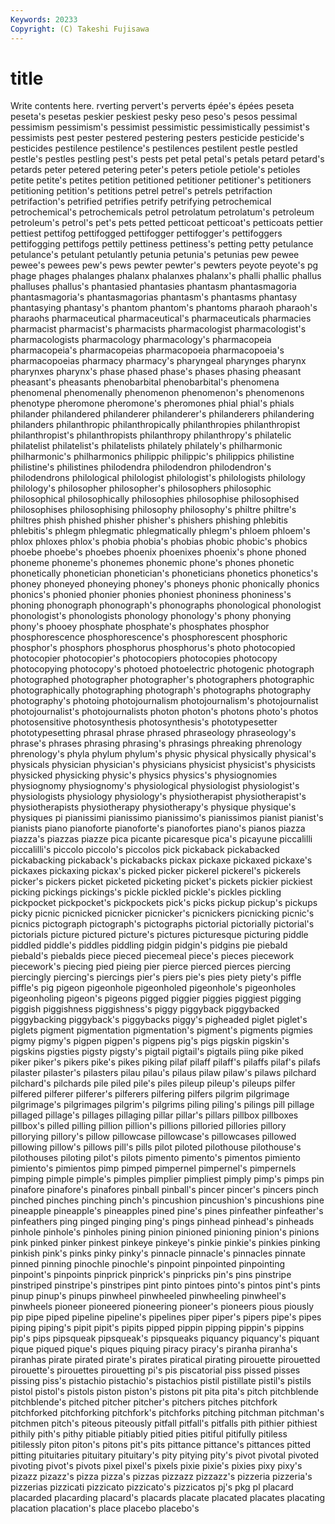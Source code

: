 ```yaml
---
Keywords: 20233 
Copyright: (C) Takeshi Fujisawa
---
```


# title

Write contents here.
rverting pervert's perverts épée's épées peseta
peseta's pesetas peskier peskiest pesky peso peso's pesos pessimal pessimism
pessimism's pessimist pessimistic pessimistically pessimist's pessimists pest pester pestered pestering
pesters pesticide pesticide's pesticides pestilence pestilence's pestilences pestilent pestle pestled
pestle's pestles pestling pest's pests pet petal petal's petals petard
petard's petards peter petered petering peter's peters petiole petiole's petioles
petite petite's petites petition petitioned petitioner petitioner's petitioners petitioning petition's
petitions petrel petrel's petrels petrifaction petrifaction's petrified petrifies petrify petrifying
petrochemical petrochemical's petrochemicals petrol petrolatum petrolatum's petroleum petroleum's petrol's pet's
pets petted petticoat petticoat's petticoats pettier pettiest pettifog pettifogged pettifogger
pettifogger's pettifoggers pettifogging pettifogs pettily pettiness pettiness's petting petty petulance
petulance's petulant petulantly petunia petunia's petunias pew pewee pewee's pewees
pew's pews pewter pewter's pewters peyote peyote's pg phage phages
phalanges phalanx phalanxes phalanx's phalli phallic phallus phalluses phallus's phantasied
phantasies phantasm phantasmagoria phantasmagoria's phantasmagorias phantasm's phantasms phantasy phantasying phantasy's
phantom phantom's phantoms pharaoh pharaoh's pharaohs pharmaceutical pharmaceutical's pharmaceuticals pharmacies
pharmacist pharmacist's pharmacists pharmacologist pharmacologist's pharmacologists pharmacology pharmacology's pharmacopeia pharmacopeia's
pharmacopeias pharmacopoeia pharmacopoeia's pharmacopoeias pharmacy pharmacy's pharyngeal pharynges pharynx pharynxes
pharynx's phase phased phase's phases phasing pheasant pheasant's pheasants phenobarbital
phenobarbital's phenomena phenomenal phenomenally phenomenon phenomenon's phenomenons phenotype pheromone pheromone's
pheromones phial phial's phials philander philandered philanderer philanderer's philanderers philandering
philanders philanthropic philanthropically philanthropies philanthropist philanthropist's philanthropists philanthropy philanthropy's philatelic
philatelist philatelist's philatelists philately philately's philharmonic philharmonic's philharmonics philippic philippic's
philippics philistine philistine's philistines philodendra philodendron philodendron's philodendrons philological philologist
philologist's philologists philology philology's philosopher philosopher's philosophers philosophic philosophical philosophically
philosophies philosophise philosophised philosophises philosophising philosophy philosophy's philtre philtre's philtres
phish phished phisher phisher's phishers phishing phlebitis phlebitis's phlegm phlegmatic
phlegmatically phlegm's phloem phloem's phlox phloxes phlox's phobia phobia's phobias
phobic phobic's phobics phoebe phoebe's phoebes phoenix phoenixes phoenix's phone
phoned phoneme phoneme's phonemes phonemic phone's phones phonetic phonetically phonetician
phonetician's phoneticians phonetics phonetics's phoney phoneyed phoneying phoney's phoneys phonic
phonically phonics phonics's phonied phonier phonies phoniest phoniness phoniness's phoning
phonograph phonograph's phonographs phonological phonologist phonologist's phonologists phonology phonology's phony
phonying phony's phooey phosphate phosphate's phosphates phosphor phosphorescence phosphorescence's phosphorescent
phosphoric phosphor's phosphors phosphorus phosphorus's photo photocopied photocopier photocopier's photocopiers
photocopies photocopy photocopying photocopy's photoed photoelectric photogenic photograph photographed photographer
photographer's photographers photographic photographically photographing photograph's photographs photography photography's photoing
photojournalism photojournalism's photojournalist photojournalist's photojournalists photon photon's photons photo's photos
photosensitive photosynthesis photosynthesis's phototypesetter phototypesetting phrasal phrase phrased phraseology phraseology's
phrase's phrases phrasing phrasing's phrasings phreaking phrenology phrenology's phyla phylum
phylum's physic physical physically physical's physicals physician physician's physicians physicist
physicist's physicists physicked physicking physic's physics physics's physiognomies physiognomy physiognomy's
physiological physiologist physiologist's physiologists physiology physiology's physiotherapist physiotherapist's physiotherapists physiotherapy
physiotherapy's physique physique's physiques pi pianissimi pianissimo pianissimo's pianissimos pianist
pianist's pianists piano pianoforte pianoforte's pianofortes piano's pianos piazza piazza's
piazzas piazze pica picante picaresque pica's picayune piccalilli piccalilli's piccolo
piccolo's piccolos pick pickaback pickabacked pickabacking pickaback's pickabacks pickax pickaxe
pickaxed pickaxe's pickaxes pickaxing pickax's picked picker pickerel pickerel's pickerels
picker's pickers picket picketed picketing picket's pickets pickier pickiest picking
pickings pickings's pickle pickled pickle's pickles pickling pickpocket pickpocket's pickpockets
pick's picks pickup pickup's pickups picky picnic picnicked picnicker picnicker's
picnickers picnicking picnic's picnics pictograph pictograph's pictographs pictorial pictorially pictorial's
pictorials picture pictured picture's pictures picturesque picturing piddle piddled piddle's
piddles piddling pidgin pidgin's pidgins pie piebald piebald's piebalds piece
pieced piecemeal piece's pieces piecework piecework's piecing pied pieing pier
pierce pierced pierces piercing piercingly piercing's piercings pier's piers pie's
pies piety piety's piffle piffle's pig pigeon pigeonhole pigeonholed pigeonhole's
pigeonholes pigeonholing pigeon's pigeons pigged piggier piggies piggiest pigging piggish
piggishness piggishness's piggy piggyback piggybacked piggybacking piggyback's piggybacks piggy's pigheaded
piglet piglet's piglets pigment pigmentation pigmentation's pigment's pigments pigmies pigmy
pigmy's pigpen pigpen's pigpens pig's pigs pigskin pigskin's pigskins pigsties
pigsty pigsty's pigtail pigtail's pigtails piing pike piked piker piker's
pikers pike's pikes piking pilaf pilaff pilaff's pilaffs pilaf's pilafs
pilaster pilaster's pilasters pilau pilau's pilaus pilaw pilaw's pilaws pilchard
pilchard's pilchards pile piled pile's piles pileup pileup's pileups pilfer
pilfered pilferer pilferer's pilferers pilfering pilfers pilgrim pilgrimage pilgrimage's pilgrimages
pilgrim's pilgrims piling piling's pilings pill pillage pillaged pillage's pillages
pillaging pillar pillar's pillars pillbox pillboxes pillbox's pilled pilling pillion
pillion's pillions pilloried pillories pillory pillorying pillory's pillow pillowcase pillowcase's
pillowcases pillowed pillowing pillow's pillows pill's pills pilot piloted pilothouse
pilothouse's pilothouses piloting pilot's pilots pimento pimento's pimentos pimiento pimiento's
pimientos pimp pimped pimpernel pimpernel's pimpernels pimping pimple pimple's pimples
pimplier pimpliest pimply pimp's pimps pin pinafore pinafore's pinafores pinball
pinball's pincer pincer's pincers pinch pinched pinches pinching pinch's pincushion
pincushion's pincushions pine pineapple pineapple's pineapples pined pine's pines pinfeather
pinfeather's pinfeathers ping pinged pinging ping's pings pinhead pinhead's pinheads
pinhole pinhole's pinholes pining pinion pinioned pinioning pinion's pinions pink
pinked pinker pinkest pinkeye pinkeye's pinkie pinkie's pinkies pinking pinkish
pink's pinks pinky pinky's pinnacle pinnacle's pinnacles pinnate pinned pinning
pinochle pinochle's pinpoint pinpointed pinpointing pinpoint's pinpoints pinprick pinprick's pinpricks
pin's pins pinstripe pinstriped pinstripe's pinstripes pint pinto pintoes pinto's
pintos pint's pints pinup pinup's pinups pinwheel pinwheeled pinwheeling pinwheel's
pinwheels pioneer pioneered pioneering pioneer's pioneers pious piously pip pipe
piped pipeline pipeline's pipelines piper piper's pipers pipe's pipes piping
piping's pipit pipit's pipits pipped pippin pipping pippin's pippins pip's
pips pipsqueak pipsqueak's pipsqueaks piquancy piquancy's piquant pique piqued pique's
piques piquing piracy piracy's piranha piranha's piranhas pirate pirated pirate's
pirates piratical pirating pirouette pirouetted pirouette's pirouettes pirouetting pi's pis
piscatorial piss pissed pisses pissing piss's pistachio pistachio's pistachios pistil
pistillate pistil's pistils pistol pistol's pistols piston piston's pistons pit
pita pita's pitch pitchblende pitchblende's pitched pitcher pitcher's pitchers pitches
pitchfork pitchforked pitchforking pitchfork's pitchforks pitching pitchman pitchman's pitchmen pitch's
piteous piteously pitfall pitfall's pitfalls pith pithier pithiest pithily pith's
pithy pitiable pitiably pitied pities pitiful pitifully pitiless pitilessly piton
piton's pitons pit's pits pittance pittance's pittances pitted pitting pituitaries
pituitary pituitary's pity pitying pity's pivot pivotal pivoted pivoting pivot's
pivots pixel pixel's pixels pixie pixie's pixies pixy pixy's pizazz
pizazz's pizza pizza's pizzas pizzazz pizzazz's pizzeria pizzeria's pizzerias pizzicati
pizzicato pizzicato's pizzicatos pj's pkg pl placard placarded placarding placard's
placards placate placated placates placating placation placation's place placebo placebo's
